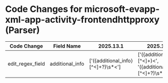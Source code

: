 # Code Changes for microsoft-evapp-xml-app-activity-frontendhttpproxy (Parser)

| Code Change | Field Name | 2025.13.1 | 2025.14.1 |
|-------------|------------|-----------|------------|
| edit_regex_field | additional_info | ['<Message>({additional_info}[^<]+?)\s*<'] | ['<Data>({additional_info}[^<]+)<', '<Message>({additional_info}[^<]+?)\s*<'] |